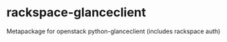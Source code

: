 rackspace-glanceclient
======================

Metapackage for openstack python-glanceclient (includes rackspace auth)
